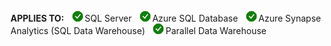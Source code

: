 <Token>**APPLIES TO:** ![Yes](media/yes-icon.png)SQL Server ![Yes](media/yes-icon.png)Azure SQL Database ![Yes](media/yes-icon.png)Azure Synapse Analytics (SQL Data Warehouse) ![Yes](media/yes-icon.png)Parallel Data Warehouse </Token>


